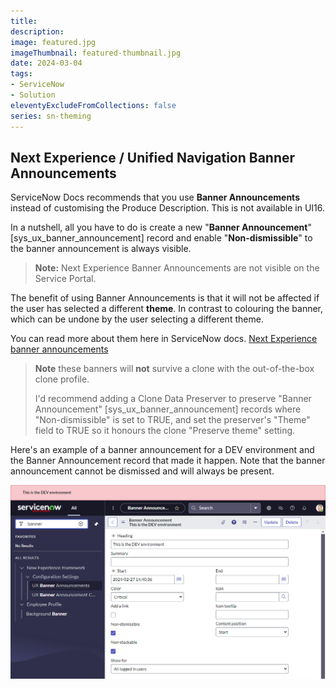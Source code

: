 ```yaml
---
title: 
description: 
image: featured.jpg
imageThumbnail: featured-thumbnail.jpg
date: 2024-03-04
tags:
- ServiceNow
- Solution
eleventyExcludeFromCollections: false
series: sn-theming
---
```


## Next Experience / Unified Navigation Banner Announcements
ServiceNow Docs recommends that you use **Banner Announcements** instead of customising the Produce Description. This is not available in UI16.

In a nutshell, all you have to do is create a new "**Banner Announcement**" [sys_ux_banner_announcement] record and enable "**Non-dismissible**" to the banner announcement is always visible.

> **Note:** Next Experience Banner Announcements are not visible on the Service Portal.

The benefit of using Banner Announcements is that it will not be affected if the user has selected a different **theme**. In contrast to colouring the banner, which can be undone by the user selecting a different theme.

You can read more about them here in ServiceNow docs.
[Next Experience banner announcements](https://docs.servicenow.com/bundle/washingtondc-platform-user-interface/page/administer/navigation-and-ui/concept/next-experience-banner-announcements.html#config-next-experience-banners)

> **Note** these banners will **not** survive a clone with the out-of-the-box clone profile. 
>
> I'd recommend adding a Clone Data Preserver to preserve "Banner Announcement" [sys_ux_banner_announcement] records where "Non-dismissible" is set to TRUE, and set the preserver's "Theme" field to TRUE so it honours the clone "Preserve theme" setting.

Here's an example of a banner announcement for a DEV environment and the Banner Announcement record that made it happen. Note that the banner announcement cannot be dismissed and will always be present.

[![Next Experience banner announcement](next-experience-banner-announcement-sample.png)](next-experience-banner-announcement-sample.png)